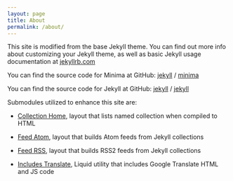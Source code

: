 ```yaml
---
layout: page
title: About
permalink: /about/
---
```




This site is modified from the base Jekyll theme. You can find out more info about customizing your Jekyll theme, as well as basic Jekyll usage documentation at [jekyllrb.com](https://jekyllrb.com/)

You can find the source code for Minima at GitHub:
[jekyll][jekyll-organization] / [minima](https://github.com/jekyll/minima)

You can find the source code for Jekyll at GitHub:
[jekyll][jekyll-organization] / [jekyll](https://github.com/jekyll/jekyll)


Submodules utilized to enhance this site are:


- [Collection Home][submodule__collection_home], layout that lists named collection when compiled to HTML

- [Feed Atom][submodule__feed_atom], layout that builds Atom feeds from Jekyll collections

- [Feed RSS][submodule__feed_rss], layout that builds RSS2 feeds from Jekyll collections

- [Includes Translate][submodule__includes_translate], Liquid utility that includes Google Translate HTML and JS code



[jekyll-organization]: https://github.com/jekyll

[submodule__collection_home]: https://github.com/liquid-utilities/collection-home "Layout that lists named collection when compiled to HTML"

[submodule__feed_atom]: https://github.com/liquid-utilities/feed-atom2 "Layout that builds Atom feeds from Jekyll collections"

[submodule__feed_rss]: https://github.com/liquid-utilities/feed-rss2 "Layout that builds RSS2 feeds from Jekyll collections"

[submodule__includes_translate]: https://github.com/liquid-utilities/includes-translate.git "Liquid utility that includes Google Translate HTML and JS code"
